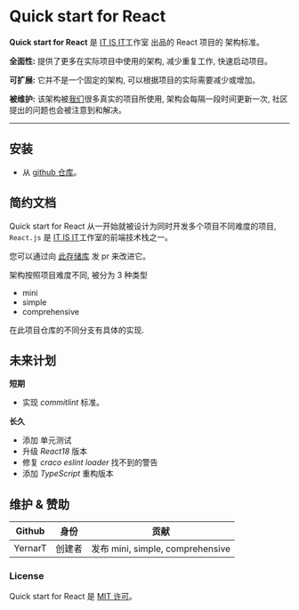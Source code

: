 # Quick start for React

**Quick start for React** 是 [IT IS IT]()工作室 出品的 React 项目的 架构标准。

**全面性:** 提供了更多在实际项目中使用的架构, 减少重复工作, 快速启动项目。

**可扩展:** 它并不是一个固定的架构, 可以根据项目的实际需要减少或增加。

**被维护:** 该架构被[我们]()很多真实的项目所使用, 架构会每隔一段时间更新一次, 社区提出的问题也会被注意到和解决。

---

## 安装

- 从 [github 仓库](https://github.com/YernarT/quick-start-for-react)。

## 简约文档

Quick start for React 从一开始就被设计为同时开发多个项目不同难度的项目, `React.js` 是 [IT IS IT]()工作室的前端技术栈之一。

您可以通过向 [此存储库](https://github.com/YernarT/quick-start-for-react) 发 pr 来改进它。

架构按照项目难度不同, 被分为 3 种类型

- mini
- simple
- comprehensive

在此项目仓库的不同分支有具体的实现.

## 未来计划

**短期**

- 实现 _commitlint_ 标准。

**长久**

- 添加 单元测试
- 升级 _React18_ 版本
- 修复 _craco eslint loader_ 找不到的警告
- 添加 _TypeScript_ 重构版本

## 维护 & 赞助

| Github  |  身份  |               贡献               |
| :-----: | :----: | :------------------------------: |
| YernarT | 创建者 | 发布 mini, simple, comprehensive |

### License

Quick start for React 是 [MIT 许可](./LICENSE)。
